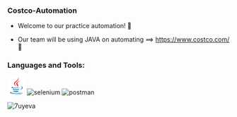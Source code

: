 ### Costco-Automation
- Welcome to our practice automation! 🥳

- Our team will be using JAVA on automating ==> https://www.costco.com/ 🤠

<h3 align="left">Languages and Tools:</h3>
<img src="https://raw.githubusercontent.com/devicons/devicon/master/icons/java/java-original.svg" alt="java" width="40" height="40"/> </a>  
<img src="https://raw.githubusercontent.com/detain/svg-logos/780f25886640cef088af994181646db2f6b1a3f8/svg/selenium-logo.svg" alt="selenium" width="40" height="40"/> </a>
<img src="https://www.vectorlogo.zone/logos/getpostman/getpostman-icon.svg" alt="postman" width="40" height="40"/> </a>


![7uyeva](https://github.com/Tsai-Anthony/Costco-Automation/assets/116094020/26a831d7-38ef-4902-9785-62da7095302d)
